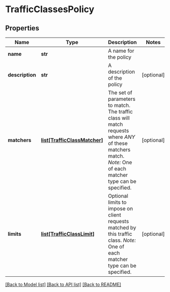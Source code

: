 # TrafficClassesPolicy

## Properties
Name | Type | Description | Notes
------------ | ------------- | ------------- | -------------
**name** | **str** | A name for the policy | 
**description** | **str** | A description of the policy | [optional] 
**matchers** | [**list[TrafficClassMatcher]**](TrafficClassMatcher.md) | The set of parameters to match. The traffic class will match requests where _ANY_ of these matchers match. _Note:_ One of each matcher type can be specified. | [optional] 
**limits** | [**list[TrafficClassLimit]**](TrafficClassLimit.md) | Optional limits to impose on client requests matched by this traffic class. _Note:_ One of each matcher type can be specified. | [optional] 

[[Back to Model list]](../README.md#documentation-for-models) [[Back to API list]](../README.md#documentation-for-api-endpoints) [[Back to README]](../README.md)

